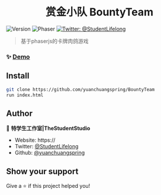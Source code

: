<h1 align="center">赏金小队 BountyTeam</h1>
<p>
  <img alt="Version" src="https://img.shields.io/badge/version-DEMO-blue.svg?cacheSeconds=2592000" />
  <img alt="Phaser" src="https://img.shields.io/badge/phaser.js-3.55.2-green" />
  
  <a href="https://twitter.com/StudentLifelong" target="_blank">
    <img alt="Twitter: @StudentLifelong" src="https://img.shields.io/twitter/follow/studentlifelong.svg?style=social" />
  </a>
</p>

> 基于phaserjs的卡牌肉鸽游戏

### ✨ [Demo](https://yuanchuangspring.github.io)

## Install

```sh
git clone https://github.com/yuanchuangspring/BountyTeam
run index.html
```

## Author

👤 **特学生工作室|TheStudentStudio**

* Website: https://
* Twitter: [@StudentLifelong](https://twitter.com/studentlifelong)
* Github: [@yuanchuangspring](https://github.com/yuanchuangspring)

## Show your support

Give a ⭐️ if this project helped you!
